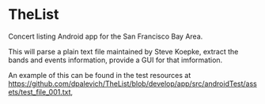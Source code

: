 # TheList
Concert listing Android app for the San Francisco Bay Area.

This will parse a plain text file maintained by Steve Koepke, extract the bands and events information, provide a GUI for that imformation.

An example of this can be found in the test resources at https://github.com/dpalevich/TheList/blob/develop/app/src/androidTest/assets/test_file_001.txt,
